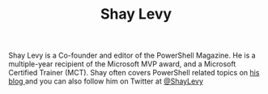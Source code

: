 ﻿---
title: Shay Levy
description: ""
image: /images/author/shay-levy.jpg
social:
- icon: fab fa-facebook
  link: https://facebook.com/#
- icon: fab fa-twitter
  link: https://twitter.com/#
- icon: fab fa-github
  link: https://github.com/#
- icon: fas fa-link
  link: http://powershay.com
- icon: fab fa-linkedin-in
  link: https://www.linkedin.com/in/#/
- icon: fab fa-youtube
  link: '#'
- icon: fab fa-twitch
  link: https://www.twitch.tv/#

---
Shay Levy is a Co-founder and editor of the PowerShell Magazine. He is a multiple-year recipient of the Microsoft MVP award, and a Microsoft Certified Trainer (MCT). Shay often covers PowerShell related topics on <a href="http://PowerShay.com">his blog </a> and you can also follow him on Twitter at <a href="http://twitter.com/ShayLevy">@ShayLevy</a>
